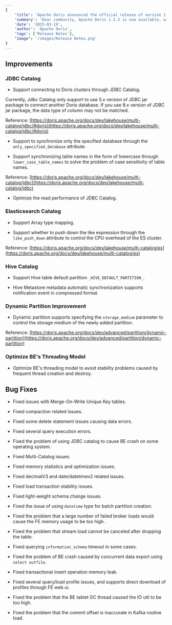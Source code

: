 ```yaml
---
{
    'title': 'Apache Doris announced the official release of version 1.2.3',
    'summary': 'Dear community, Apache Doris 1.2.3 is now available, with several enhancements and bug fixes based on 1.2.0，enabling smoother user experience.',
    'date': '2023-03-19',
    'author': 'Apache Doris',
    'tags': ['Release Notes'],
    "image": '/images/Release Notes.png'
}
---
```


<!--
Licensed to the Apache Software Foundation (ASF) under one
or more contributor license agreements.  See the NOTICE file
distributed with this work for additional information
regarding copyright ownership.  The ASF licenses this file
to you under the Apache License, Version 2.0 (the
"License"); you may not use this file except in compliance
with the License.  You may obtain a copy of the License at

  http://www.apache.org/licenses/LICENSE-2.0

Unless required by applicable law or agreed to in writing,
software distributed under the License is distributed on an
"AS IS" BASIS, WITHOUT WARRANTIES OR CONDITIONS OF ANY
KIND, either express or implied.  See the License for the
specific language governing permissions and limitations
under the License.
-->


## Improvements

### JDBC Catalog 

- Support connecting to Doris clusters through JDBC Catalog.

Currently, Jdbc Catalog only support to use 5.x version of JDBC jar package to connect another Doris database. If you use 8.x version of JDBC jar package, the data type of column may not be matched.

Reference: [https://doris.apache.org/docs/dev/lakehouse/multi-catalog/jdbc/#doris](https://doris.apache.org/docs/dev/lakehouse/multi-catalog/jdbc/#doris)

- Support to synchronize only the specified database through the `only_specified_database` attribute.

- Support synchronizing table names in the form of lowercase through `lower_case_table_names` to solve the problem of case sensitivity of table names.

Reference: [https://doris.apache.org/docs/dev/lakehouse/multi-catalog/jdbc](https://doris.apache.org/docs/dev/lakehouse/multi-catalog/jdbc)

- Optimize the read performance of JDBC Catalog.

### Elasticsearch Catalog

- Support Array type mapping.

- Support whether to push down the like expression through the `like_push_down` attribute to control the CPU overhead of the ES cluster.

Reference: [https://doris.apache.org/docs/dev/lakehouse/multi-catalog/es](https://doris.apache.org/docs/dev/lakehouse/multi-catalog/es)

### Hive Catalog

- Support Hive table default partition `_HIVE_DEFAULT_PARTITION_`.

- Hive Metastore metadata automatic synchronization supports notification event in compressed format.

### Dynamic Partition Improvement

- Dynamic partition supports specifying the `storage_medium` parameter to control the storage medium of the newly added partition.

Reference: [https://doris.apache.org/docs/dev/advanced/partition/dynamic-partition](https://doris.apache.org/docs/dev/advanced/partition/dynamic-partition)


### Optimize BE's Threading Model

- Optimize BE's threading model to avoid stability problems caused by frequent thread creation and destroy.

## Bug Fixes

- Fixed issues with Merge-On-Write Unique Key tables.

- Fixed compaction related issues.

- Fixed some delete statement issues causing data errors.

- Fixed several query execution errors.

- Fixed the problem of using JDBC catalog to cause BE crash on some operating system.

- Fixed Multi-Catalog issues.

- Fixed memory statistics and optimization issues.

- Fixed decimalV3 and date/datetimev2 related issues.

- Fixed load transaction stability issues.

- Fixed light-weight schema change issues.

- Fixed the issue of using `datetime` type for batch partition creation.

- Fixed the problem that a large number of failed broker loads would cause the FE memory usage to be too high.

- Fixed the problem that stream load cannot be canceled after dropping the table.

- Fixed querying `information_schema` timeout in some cases.

- Fixed the problem of BE crash caused by concurrent data export using `select outfile`.

- Fixed transactional insert operation memory leak.

- Fixed several query/load profile issues, and supports direct download of profiles through FE web ui.

- Fixed the problem that the BE tablet GC thread caused the IO util to be too high.

- Fixed the problem that the commit offset is inaccurate in Kafka routine load.

